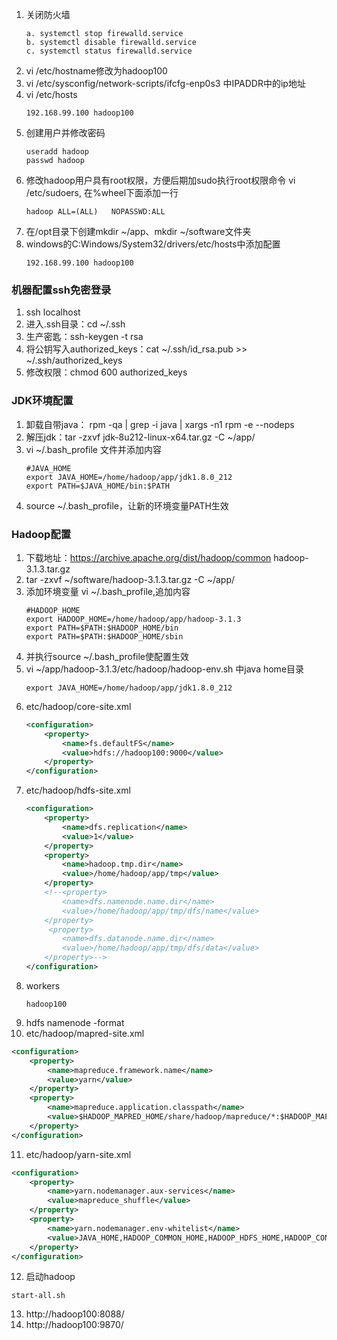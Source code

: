 1. 关闭防火墙
   ```
   a. systemctl stop firewalld.service
   b. systemctl disable firewalld.service
   c. systemctl status firewalld.service
   ```
2. vi /etc/hostname修改为hadoop100
3. vi /etc/sysconfig/network-scripts/ifcfg-enp0s3 中IPADDR中的ip地址
4. vi /etc/hosts
   ```text
   192.168.99.100 hadoop100
   ```
5. 创建用户并修改密码
   ```text
   useradd hadoop
   passwd hadoop
   ```
6. 修改hadoop用户具有root权限，方便后期加sudo执行root权限命令 vi /etc/sudoers, 在%wheel下面添加一行
   ```
   hadoop ALL=(ALL)   NOPASSWD:ALL
   ```
7. 在/opt目录下创建mkdir ~/app、mkdir ~/software文件夹
10. windows的C:Windows/System32/drivers/etc/hosts中添加配置
    ```
    192.168.99.100 hadoop100
    ```
### 机器配置ssh免密登录
1. ssh localhost
2. 进入.ssh目录：cd ~/.ssh
3. 生产密匙：ssh-keygen -t rsa
4. 将公钥写入authorized_keys：cat ~/.ssh/id_rsa.pub >> ~/.ssh/authorized_keys
5. 修改权限：chmod 600 authorized_keys
### JDK环境配置
1. 卸载自带java： rpm -qa | grep -i java | xargs -n1 rpm -e --nodeps
2. 解压jdk：tar -zxvf jdk-8u212-linux-x64.tar.gz -C ~/app/
3. vi ~/.bash_profile 文件并添加内容
    ```
    #JAVA_HOME
    export JAVA_HOME=/home/hadoop/app/jdk1.8.0_212
    export PATH=$JAVA_HOME/bin:$PATH
    ```
4. source ~/.bash_profile，让新的环境变量PATH生效
### Hadoop配置
1. 下载地址：https://archive.apache.org/dist/hadoop/common hadoop-3.1.3.tar.gz
2. tar -zxvf ~/software/hadoop-3.1.3.tar.gz -C ~/app/
3. 添加环境变量 vi ~/.bash_profile,追加内容
   ```
   #HADOOP_HOME
   export HADOOP_HOME=/home/hadoop/app/hadoop-3.1.3
   export PATH=$PATH:$HADOOP_HOME/bin
   export PATH=$PATH:$HADOOP_HOME/sbin
   ```
4. 并执行source ~/.bash_profile使配置生效
5. vi ~/app/hadoop-3.1.3/etc/hadoop/hadoop-env.sh 中java home目录
   ```
   export JAVA_HOME=/home/hadoop/app/jdk1.8.0_212
   ```
6. etc/hadoop/core-site.xml
   ```xml
   <configuration>
       <property>
           <name>fs.defaultFS</name>
           <value>hdfs://hadoop100:9000</value>
       </property>
   </configuration>
   ```
7. etc/hadoop/hdfs-site.xml
   ```xml
   <configuration>
       <property>
           <name>dfs.replication</name>
           <value>1</value>
       </property>
       <property>
           <name>hadoop.tmp.dir</name>
           <value>/home/hadoop/app/tmp</value>
       </property>
       <!--<property>
           <name>dfs.namenode.name.dir</name>
           <value>/home/hadoop/app/tmp/dfs/name</value>
       </property>
        <property>
           <name>dfs.datanode.name.dir</name>
           <value>/home/hadoop/app/tmp/dfs/data</value>
       </property>-->
   </configuration>
   ```
8. workers
   ```text
   hadoop100
   ```
9. hdfs namenode -format
10. etc/hadoop/mapred-site.xml
   ```xml
   <configuration>
       <property>
           <name>mapreduce.framework.name</name>
           <value>yarn</value>
       </property>
       <property>
           <name>mapreduce.application.classpath</name>
           <value>$HADOOP_MAPRED_HOME/share/hadoop/mapreduce/*:$HADOOP_MAPRED_HOME/share/hadoop/mapreduce/lib/*</value>
       </property>
   </configuration>
   ```
11. etc/hadoop/yarn-site.xml
   ```xml
   <configuration>
       <property>
           <name>yarn.nodemanager.aux-services</name>
           <value>mapreduce_shuffle</value>
       </property>
       <property>
           <name>yarn.nodemanager.env-whitelist</name>
           <value>JAVA_HOME,HADOOP_COMMON_HOME,HADOOP_HDFS_HOME,HADOOP_CONF_DIR,CLASSPATH_PREPEND_DISTCACHE,HADOOP_YARN_HOME,HADOOP_MAPRED_HOME</value>
       </property>
   </configuration>
   ```
12. 启动hadoop
   ```text
   start-all.sh
   ```
13. http://hadoop100:8088/
14. http://hadoop100:9870/